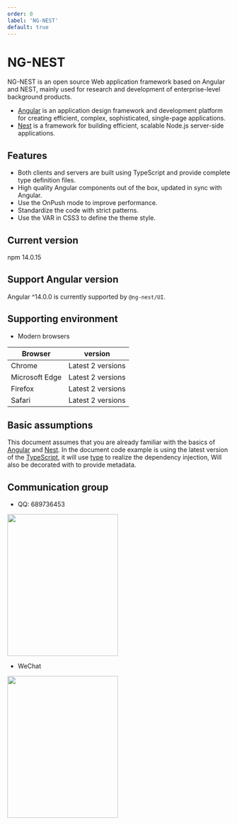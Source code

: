 ```yaml
---
order: 0
label: 'NG-NEST'
default: true
---
```


# NG-NEST

NG-NEST is an open source Web application framework based on Angular and NEST, mainly used for research and development of enterprise-level background products.

- [Angular](https://angular.io/docs) is an application design framework and development platform for creating efficient, complex, sophisticated, single-page applications.
- [Nest](https://docs.nestjs.com/) is a framework for building efficient, scalable Node.js server-side applications.

## Features

- Both clients and servers are built using TypeScript and provide complete type definition files.
- High quality Angular components out of the box, updated in sync with Angular.
- Use the OnPush mode to improve performance.
- Standardize the code with strict patterns.
- Use the VAR in CSS3 to define the theme style.

## Current version

npm 14.0.15

## Support Angular version

Angular ^14.0.0 is currently supported by `@ng-nest/UI`.

## Supporting environment

- Modern browsers

| Browser        | version           |
| -------------- | ----------------- |
| Chrome         | Latest 2 versions |
| Microsoft Edge | Latest 2 versions |
| Firefox        | Latest 2 versions |
| Safari         | Latest 2 versions |

## Basic assumptions

This document assumes that you are already familiar with the basics of [Angular](https://angular.io/docs) and [Nest](https://docs.nestjs.com/). In the document code example is using the latest version of the [TypeScript](https://www.typescriptlang.org/), it will use [type](https://www.typescriptlang.org/docs/handbook/classes.html) to realize the dependency injection, Will also be decorated with [](https://www.typescriptlang.org/docs/handbook/decorators.html) to provide metadata.

## Communication group

- QQ: 689736453

<img src="assets/img/tim.jpg" width="250" height="320" />

- WeChat

<img src="assets/img/weixin.jpg" width="250" height="320" />
